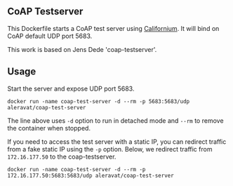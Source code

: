 ## CoAP Testserver

This Dockerfile starts a CoAP test server using [Californium](https://github.com/eclipse/Californium/). It will bind on CoAP default UDP port 5683.

This work is based on Jens Dede 'coap-testserver'.

## Usage
Start the server and expose UDP port 5683.
```
docker run -name coap-test-server -d --rm -p 5683:5683/udp aleravat/coap-test-server
```
The line above uses `-d` option to run in detached mode and `--rm` to remove the container when stopped.

If you need to access the test server with a static IP, you can redirect traffic from a fake static IP using the `-p` option. Below, we redirect traffic from `172.16.177.50` to the coap-testserver.
```
docker run -name coap-test-server -d --rm -p 172.16.177.50:5683:5683/udp aleravat/coap-test-server
```
